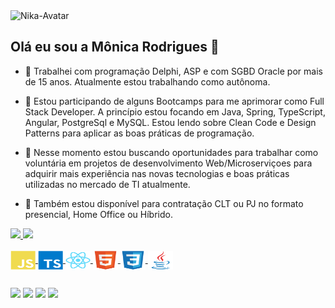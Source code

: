<div>
<img  alt="Nika-Avatar" height="15%" width="15%" src="https://user-images.githubusercontent.com/79426510/132617836-aff40102-920b-4dc8-b79b-be1977bc40db.png"> 
</div>
<h2>Olá eu sou a Mônica Rodrigues 👋 </h2>

- 🔭 Trabalhei com programação Delphi, ASP e com SGBD Oracle por mais de 15 anos. Atualmente estou trabalhando como autônoma. 

- 🌱 Estou participando de alguns Bootcamps para me aprimorar como Full Stack Developer. 
     A princípio estou focando em Java, Spring, TypeScript, Angular, PostgreSql e MySQL.
     Estou lendo sobre Clean Code e Design Patterns para aplicar as boas práticas de programação.
     
- 👯 Nesse momento estou buscando oportunidades para trabalhar como voluntária em projetos de desenvolvimento Web/Microserviçoes para adquirir mais experiência nas novas      tecnologias e boas práticas utilizadas no mercado de TI atualmente.

- 👯 Também estou disponível para contratação CLT ou PJ no formato presencial, Home Office ou Híbrido.

<div>
  <a href="https://github.com/nikasr">
  <img height="180em" src="https://github-readme-stats.vercel.app/api?username=nikasr&show_icons=true&theme=dracula&include_all_commits=true&count_private=true"/>
  <img height="180em" src="https://github-readme-stats.vercel.app/api/top-langs/?username=nikasr&layout=compact&langs_count=7&theme=dracula"/>
</div>
     
<div style="display: inline_block"><br>
  <img align="center" alt="Nika-Js" height="30" width="40" src="https://raw.githubusercontent.com/devicons/devicon/master/icons/javascript/javascript-plain.svg">
  <img align="center" alt="Nika-Ts" height="30" width="40" src="https://raw.githubusercontent.com/devicons/devicon/master/icons/typescript/typescript-plain.svg">
  <img align="center" alt="Nika-React" height="30" width="40" src="https://raw.githubusercontent.com/devicons/devicon/master/icons/react/react-original.svg">
  <img align="center" alt="Nika-HTML" height="30" width="40" src="https://raw.githubusercontent.com/devicons/devicon/master/icons/html5/html5-original.svg">
  <img align="center" alt="Nika-CSS" height="30" width="40" src="https://raw.githubusercontent.com/devicons/devicon/master/icons/css3/css3-original.svg">
  <img align="center" alt="Nika-Python" height="30" width="40" src="https://raw.githubusercontent.com/devicons/devicon/master/icons/java/java-original.svg">
</div>
     
##
     
<div> 
  <a href="https://wa.me/5521997993065" target="_blank"><img src="https://img.shields.io/badge/WhatsApp-25D366?style=for-the-badge&logo=whatsapp&logoColor=white" target="_blank"></a>
  <a href="https://www.instagram.com/nikarodrigues2007" target="_blank"><img src="https://img.shields.io/badge/-Instagram-%23E4405F?style=for-the-badge&logo=instagram&logoColor=white" target="_blank"></a>
  <a href = "mailto:msrodrigues68@hotmail.com"><img src="https://img.shields.io/badge/-Hotmail-%53333?style=for-the-badge&logo=hotmail&logoColor=white" target="_blank"></a>
  <a href="https://www.linkedin.com/in/monica-rodrigues-1206" target="_blank"><img src="https://img.shields.io/badge/-LinkedIn-%230077B5?style=for-the-badge&logo=linkedin&logoColor=white" target="_blank"></a> 
 
 ##
      
</div>
